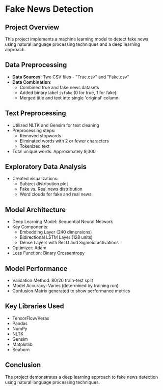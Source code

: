 # Fake News Detection 

## Project Overview
This project implements a machine learning model to detect fake news using natural language processing techniques and a deep learning approach.

## Data Preprocessing
- **Data Sources**: Two CSV files - "True.csv" and "Fake.csv"
- **Data Combination**: 
  - Combined true and fake news datasets
  - Added binary label `isfake` (0 for true, 1 for fake)
  - Merged title and text into single 'original' column

## Text Preprocessing
- Utilized NLTK and Gensim for text cleaning
- Preprocessing steps:
  - Removed stopwords
  - Eliminated words with 2 or fewer characters
  - Tokenized text
- Total unique words: Approximately 9,000

## Exploratory Data Analysis
- Created visualizations:
  - Subject distribution plot
  - Fake vs. Real news distribution
  - Word clouds for fake and real news

## Model Architecture
- Deep Learning Model: Sequential Neural Network
- Key Components:
  - Embedding Layer (240 dimensions)
  - Bidirectional LSTM Layer (128 units)
  - Dense Layers with ReLU and Sigmoid activations
- Optimizer: Adam
- Loss Function: Binary Crossentropy

## Model Performance
- Validation Method: 80/20 train-test split
- Model Accuracy: Varies (determined by training run)
- Confusion Matrix generated to show performance metrics

## Key Libraries Used
- TensorFlow/Keras
- Pandas
- NumPy
- NLTK
- Gensim
- Matplotlib
- Seaborn

## Conclusion
The project demonstrates a deep learning approach to fake news detection using natural language processing techniques.
